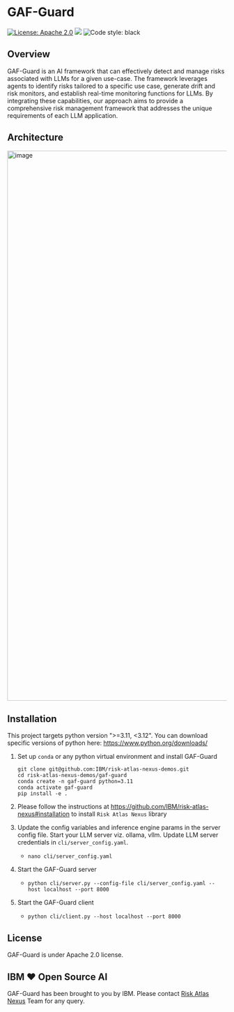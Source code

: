 # GAF-Guard

[![License: Apache 2.0](https://img.shields.io/badge/License-Apache%202.0-yellow.svg)](https://www.apache.org/licenses/LICENSE-2.0) [![](https://img.shields.io/badge/python-3.11-blue.svg)](https://www.python.org/downloads/) <img alt="Code style: black" src="https://img.shields.io/badge/code%20style-black-000000.svg"></a>

## Overview

GAF-Guard is an AI framework that can effectively detect and manage risks associated with LLMs for a given use-case. The framework leverages agents to identify risks tailored to a specific use case, generate drift and risk monitors, and establish real-time monitoring functions for LLMs. By integrating these capabilities, our approach aims to provide a comprehensive risk management framework that addresses the unique requirements of each LLM application.

## Architecture

<img width="1262" alt="image" src="https://github.ibm.com/ai-gov-model-risk/agentic-governance/assets/380720/90a729e8-e95e-4383-a36b-ffc84a81287e">

## Installation

This project targets python version ">=3.11, <3.12". You can download specific versions of python here: https://www.python.org/downloads/

1. Set up `conda` or any python virtual environment and install GAF-Guard
   ```
   git clone git@github.com:IBM/risk-atlas-nexus-demos.git
   cd risk-atlas-nexus-demos/gaf-guard
   conda create -n gaf-guard python=3.11
   conda activate gaf-guard
   pip install -e .
   ```
2. Please follow the instructions at https://github.com/IBM/risk-atlas-nexus#installation to install `Risk Atlas Nexus` library

3. Update the config variables and inference engine params in the server config file. Start your LLM server viz. ollama, vllm. Update LLM server credentials in `cli/server_config.yaml`.

   - `nano cli/server_config.yaml`

4. Start the GAF-Guard server

   - `python cli/server.py --config-file cli/server_config.yaml --host localhost --port 8000`

5. Start the GAF-Guard client
   - `python cli/client.py --host localhost --port 8000`

## License

GAF-Guard is under Apache 2.0 license.

## IBM ❤️ Open Source AI

GAF-Guard has been brought to you by IBM. Please contact [Risk Atlas Nexus](mailto:risk-atlas-nexus@ibm.com) Team for any query.
